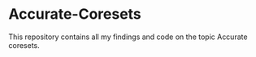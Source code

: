 # Accurate-Coresets
This repository contains all my findings and code on the topic Accurate coresets.
